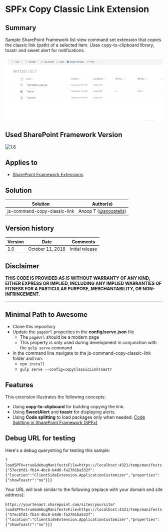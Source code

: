 # SPFx Copy Classic Link Extension

## Summary
Sample SharePoint Framework list view command set extension that copies the classic link (path) of a selected item. Uses copy-to-clipboard library, toastr and sweet alert for notifications.


![Copy Classic Link](./demo/copy-classic-link.gif)

## Used SharePoint Framework Version 
![1.6](https://img.shields.io/badge/version-1.6-green.svg)

## Applies to

* [SharePoint Framework Extensions](https://dev.office.com/sharepoint/docs/spfx/extensions/overview-extensions)

## Solution

Solution|Author(s)
--------|---------
js-command-copy-classic-link | Anoop T ([@anooptells](https://twitter.com/anooptells))

## Version history

Version|Date|Comments
-------|----|--------
1.0|October 11, 2018|Initial release

## Disclaimer
**THIS CODE IS PROVIDED *AS IS* WITHOUT WARRANTY OF ANY KIND, EITHER EXPRESS OR IMPLIED, INCLUDING ANY IMPLIED WARRANTIES OF FITNESS FOR A PARTICULAR PURPOSE, MERCHANTABILITY, OR NON-INFRINGEMENT.**

---

## Minimal Path to Awesome

- Clone this repository
- Update the `pageUrl` properties in the **config/serve.json** file
  - The `pageUrl` should be a modern page
  - This property is only used during development in conjunction with the `gulp serve` command
- In the command line navigate to the js-command-copy-classic-link folder and run:
  - `npm install`
  - `gulp serve --config=copyClassicLinkToastr`

## Features

This extension illustrates the following concepts:

- Using **copy-to-clipboard** for building copying the link.
- Using **SweetAlert** and **toastr** for displaying alerts.
- Using **Code splitting** to load packages only when needed. [Code Splitting in SharePoint Framework (SPFx)](https://www.vrdmn.com/2018/10/code-splitting-in-sharepoint-framework.html)  

## Debug URL for testing
Here's a debug querystring for testing this sample:

```
?loadSPFX=true&debugManifestsFile=https://localhost:4321/temp/manifests.js&customActions={"57ecbfd1-fb14-4bc8-b4d6-fa2701ba532f":{"location":"ClientSideExtension.ApplicationCustomizer","properties":{"showToastr":"no"}}}
```

Your URL will look similar to the following (replace with your domain and site address):
```
https://yourtenant.sharepoint.com/sites/yoursite?loadSPFX=true&debugManifestsFile=https://localhost:4321/temp/manifests.js&customActions={"57ecbfd1-fb14-4bc8-b4d6-fa2701ba532f":{"location":"ClientSideExtension.ApplicationCustomizer","properties":{"showToastr":"no"}}}
```
